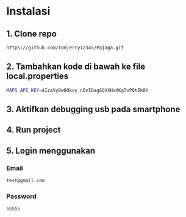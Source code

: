 # Instalasi

## 1. Clone repo
   ```sh 
   https://github.com/Tomjerry12345/Pajaga.git
   ```
## 2. Tambahkan kode di bawah ke file local.properties
   ```sh 
   MAPS_API_KEY=AIzaSyDw8Okvy_nDvIDag6QXXHsXKgTvPQtEk8Y
   ```
## 3. Aktifkan debugging usb pada smartphone
## 4. Run project
## 5. Login menggunakan
   ### Email
   ```sh 
   test@gmail.com
   ```
   ### Password
   ```sh 
   55555
   ```
